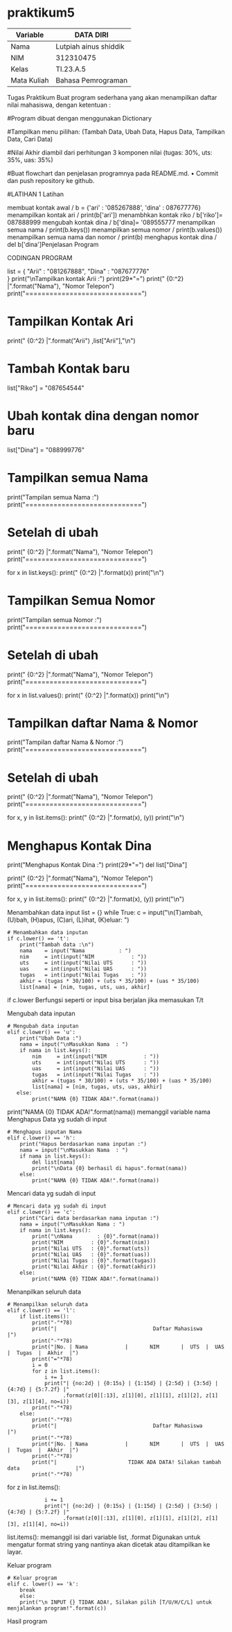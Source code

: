 # praktikum5
| Variable       |      DATA DIRI        |
| ---------------| --------------------- |
| Nama           | Lutpiah ainus shiddik |                                          
| NIM            | 312310475             |
| Kelas          | TI.23.A.5             |
| Mata Kuliah    |Bahasa Pemrograman     |

Tugas Praktikum
Buat program sederhana yang akan menampilkan daftar nilai mahasiswa, dengan ketentuan :

#Program dibuat dengan menggunakan Dictionary

#Tampilkan menu pilihan: (Tambah Data, Ubah Data, Hapus Data, Tampilkan Data, Cari Data)

#Nilai Akhir diambil dari perhitungan 3 komponen nilai (tugas: 30%, uts: 35%, uas: 35%)

#Buat flowchart dan penjelasan programnya pada README.md. • Commit dan push repository ke github.


#LATIHAN 1
Latihan

membuat kontak awal / b = {'ari' : '085267888', 'dina' : 087677776}
menampilkan kontak ari / print(b['ari'])
menambhkan kontak riko / b['riko']= 087888999
mengubah kontak dina / b['dina]= '089555777
menampilkan semua nama / print(b.keys())
menampilkan semua nomor / print(b.values())
menampilkan semua nama dan nomor / print(b)
menghapus kontak dina / del b['dina']Penjelasan Program


CODINGAN PROGRAM
 
 
 list = {
    "Arii" : "081267888", "Dina" : "087677776"  
}
print("\nTampilkan kontak Arii :")
print(29*"=")
print(" {0:^2} |".format("Nama"), "Nomor Telepon")      
print("=============================")


# Tampilkan Kontak Ari
print(" {0:^2} |".format("Arii") ,list["Arii"],"\n")
# Tambah Kontak baru
list["Riko"] = "087654544"
# Ubah kontak dina dengan nomor baru
list["Dina"] = "088999776"
# Tampilkan semua Nama 
print("Tampilan semua Nama :")
print("=============================")
# Setelah di ubah
print(" {0:^2} |".format("Nama"), "Nomor Telepon")
print("=============================")




for x in list.keys():
    print(" {0:^2} |".format(x))
print("\n")
# Tampilkan Semua Nomor 
print("Tampilan semua Nomor :")
print("=============================")
# Setelah di ubah
print(" {0:^2} |".format("Nama"), "Nomor Telepon")
print("=============================")




for x in list.values():
    print(" {0:^2} |".format(x))
print("\n")


# Tampilkan daftar Nama & Nomor
print("Tampilan daftar Nama & Nomor :")
print("=============================")
# Setelah di ubah
print(" {0:^2} |".format("Nama"), "Nomor Telepon")
print("=============================")

for x, y in list.items():
    print(" {0:^2} |".format(x), (y))
print("\n")

# Menghapus Kontak Dina
print("Menghapus Kontak Dina :")
print(29*"=")
del list["Dina"]

print(" {0:^2} |".format("Nama"), "Nomor Telepon")
print("=============================")

for x, y in list.items():
    print(" {0:^2} |".format(x), (y))
print("\n")

Menambahkan data input
list = {}
while True:
    c = input("\n(T)ambah, (U)bah, (H)apus, (C)ari, (L)ihat, (K)eluar: ")

    # Menambahkan data inputan 
    if c.lower() == 't':
        print("Tambah data :\n")
        nama    = input("Nama           : ")
        nim     = int(input("NIM            : "))
        uts     = int(input("Nilai UTS      : "))
        uas     = int(input("Nilai UAS      : "))
        tugas   = int(input("Nilai Tugas    : "))
        akhir = (tugas * 30/100) + (uts * 35/100) + (uas * 35/100)
        list[nama] = [nim, tugas, uts, uas, akhir]
if c.lower Berfungsi seperti or input bisa berjalan jika memasukan T/t

Mengubah data inputan
    
    # Mengubah data inputan
    elif c.lower() == 'u':
        print("Ubah Data :")
        nama = input("\nMasukkan Nama  : ")
        if nama in list.keys():
            nim     = int(input("NIM            : "))
            uts     = int(input("Nilai UTS      : "))
            uas     = int(input("Nilai UAS      : "))
            tugas   = int(input("Nilai Tugas    : "))
            akhir = (tugas * 30/100) + (uts * 35/100) + (uas * 35/100)
            list[nama] = [nim, tugas, uts, uas, akhir]
       else:
            print("NAMA {0} TIDAK ADA!".format(nama))



print("NAMA {0} TIDAK ADA!".format(nama)) memanggil variable nama
Menghapus Data yg sudah di input
    
    # Menghapus inputan Nama
    elif c.lower() == 'h':
        print("Hapus berdasarkan nama inputan :")
        nama = input("\nMasukkan Nama  : ")
        if nama in list.keys():
            del list[nama]
            print("\nData {0} berhasil di hapus".format(nama))
        else:
            print("NAMA {0} TIDAK ADA!".format(nama))

Mencari data yg sudah di input
    
    # Mencari data yg sudah di input
    elif c.lower() == 'c':
        print("Cari data berdasarkan nama inputan :")
        nama = input("\nMasukkan Nama : ")
        if nama in list.keys():
            print("\nNama        : {0}".format(nama))
            print("NIM         : {0}".format(nim))
            print("Nilai UTS   : {0}".format(uts))
            print("Nilai UAS   : {0}".format(uas))
            print("Nilai Tugas : {0}".format(tugas))                  
            print("Nilai Akhir : {0}".format(akhir)) 
        else:
            print("NAMA {0} TIDAK ADA!".format(nama))
Menanpilkan seluruh data
   
    # Menampilkan seluruh data 
    elif c.lower() == 'l':
        if list.items():
            print("-"*78)
            print("|                               Daftar Mahasiswa                             |")
            print("-"*78)
            print("|No. | Nama            |       NIM       |  UTS  |  UAS  |  Tugas  |  Akhir  |")
            print("="*78)
            i = 0
            for z in list.items():
                i += 1
                print("| {no:2d} | {0:15s} | {1:15d} | {2:5d} | {3:5d} | {4:7d} | {5:7.2f} |"
                      .format(z[0][:13], z[1][0], z[1][1], z[1][2], z[1][3], z[1][4], no=i))
            print("-"*78)
        else:
            print("-"*78)
            print("|                               Daftar Mahasiswa                             |")
            print("-"*78)
            print("|No. | Nama            |       NIM       |  UTS  |  UAS  |  Tugas  |  Akhir  |")
            print("-"*78)
            print("|                       TIDAK ADA DATA! Silakan tambah data                  |")
            print("-"*78)


for z in list.items():        
               
                i += 1
                print("| {no:2d} | {0:15s} | {1:15d} | {2:5d} | {3:5d} | {4:7d} | {5:7.2f} |"
                      .format(z[0][:13], z[1][0], z[1][1], z[1][2], z[1][3], z[1][4], no=i))
 
 
 
 list.items(): memanggil isi dari variable list, .format Digunakan untuk mengatur format string yang nantinya akan dicetak atau ditampilkan ke layar.



Keluar program
    
    # Keluar program
    elif c. lower() == 'k':
        break
        else:
        print("\n INPUT {} TIDAK ADA!, Silakan pilih [T/U/H/C/L] untuk menjalankan program!".format(c))
Hasil program



